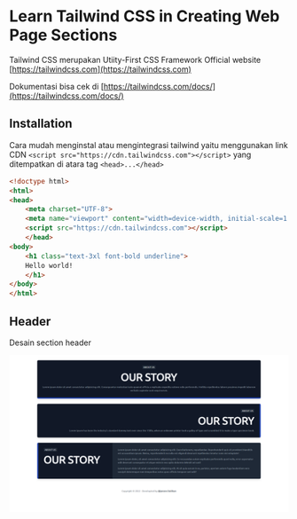 # Learn Tailwind CSS in Creating Web Page Sections

Tailwind CSS merupakan Utiity-First CSS Framework
Official website [https://tailwindcss.com](https://tailwindcss.com)

Dokumentasi bisa cek di [https://tailwindcss.com/docs/](https://tailwindcss.com/docs/)


## Installation

Cara mudah menginstal atau mengintegrasi tailwind yaitu menggunakan link CDN ```<script src="https://cdn.tailwindcss.com"></script>``` yang ditempatkan di atara tag ```<head>...</head>``` 

```html
<!doctype html>
<html>
<head>
    <meta charset="UTF-8">
    <meta name="viewport" content="width=device-width, initial-scale=1.0">
    <script src="https://cdn.tailwindcss.com"></script>
    </head>
<body>
    <h1 class="text-3xl font-bold underline">
    Hello world!
    </h1>
</body>
</html>
```


## Header

Desain section header

<img src="./_screenshots/header.png">